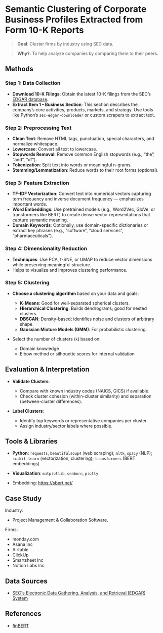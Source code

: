 # Semantic Clustering of Corporate Business Profiles Extracted from Form 10-K Reports

> **Goal**: Cluster firms by industry using SEC data.

> **Why?**: To help analyze companies by comparing them to their peers.

## Methods

### Step 1: **Data Collection**

* **Download 10-K Filings**: Obtain the latest 10-K filings from the SEC’s [EDGAR database](https://www.sec.gov/edgar/searchedgar/companysearch).
* **Extract Item 1 – Business Section**: This section describes the company’s core activities, products, markets, and strategy. Use tools like Python’s `sec-edgar-downloader` or custom scrapers to extract text.

### Step 2: **Preprocessing Text**

* **Clean Text**: Remove HTML tags, punctuation, special characters, and normalize whitespace.
* **Lowercase**: Convert all text to lowercase.
* **Stopwords Removal**: Remove common English stopwords (e.g., “the”, “and”, “of”).
* **Tokenization**: Split text into words or meaningful n-grams.
* **Stemming/Lemmatization**: Reduce words to their root forms (optional).

### Step 3: **Feature Extraction**

* **TF-IDF Vectorization**: Convert text into numerical vectors capturing term frequency and inverse document frequency — emphasizes important words.
* **Word Embeddings**: Use pretrained models (e.g., Word2Vec, GloVe, or transformers like BERT) to create dense vector representations that capture semantic meaning.
* **Domain Keywords**: Optionally, use domain-specific dictionaries or extract key phrases (e.g., “software”, “cloud services”, “pharmaceuticals”).

### Step 4: **Dimensionality Reduction**

* **Techniques**: Use PCA, t-SNE, or UMAP to reduce vector dimensions while preserving meaningful structure.
* Helps to visualize and improves clustering performance.

### Step 5: **Clustering**

* **Choose a clustering algorithm** based on your data and goals:

  * **K-Means**: Good for well-separated spherical clusters.
  * **Hierarchical Clustering**: Builds dendrograms; good for nested clusters.
  * **DBSCAN**: Density-based; identifies noise and clusters of arbitrary shape.
  * **Gaussian Mixture Models (GMM)**: For probabilistic clustering.
* Select the number of clusters (`k`) based on:

  * Domain knowledge
  * Elbow method or silhouette scores for internal validation

## **Evaluation & Interpretation**

* **Validate Clusters**:

  * Compare with known industry codes (NAICS, GICS) if available.
  * Check cluster cohesion (within-cluster similarity) and separation (between-cluster differences).
* **Label Clusters**:

  * Identify top keywords or representative companies per cluster.
  * Assign industry/sector labels where possible.

## Tools & Libraries

* **Python**: `requests`, `beautifulsoup4` (web scraping); `nltk`, `spacy` (NLP); `scikit-learn` (vectorization, clustering); `transformers` (BERT embeddings)

* **Visualization**: `matplotlib`, `seaborn`, `plotly`

* Embedding: https://sbert.net/

## Case Study

Industry:

* Project Management & Collaboration Software.

Firms:

* monday.com
* Asana Inc
* Airtable
* ClickUp
* Smartsheet Inc
* Notion Labs Inc

## Data Sources

- [SEC's Electronic Data Gathering, Analysis, and Retrieval (EDGAR) System](https://www.sec.gov/search-filings)

## References

- [finBERT](https://github.com/ProsusAI/finBERT)